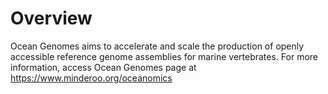 # Overview

Ocean Genomes aims to accelerate and scale the production of openly accessible reference genome assemblies for marine vertebrates. For more information, access Ocean Genomes page at https://www.minderoo.org/oceanomics